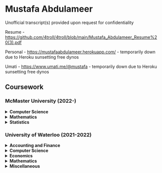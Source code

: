 # Mustafa Abdulameer
Unofficial transcript(s) provided upon request for confidentiality

Resume - https://github.com/4troll/4troll/blob/main/Mustafa_Abdulameer_Resume%20(3).pdf

Personal - https://mustafaabdulameer.herokuapp.com/ - temporarily down due to Heroku sunsetting free dynos

Umati - https://www.umati.me/@mustafa - temporarily down due to Heroku sunsetting free dynos

## Coursework

### McMaster University (2022-)

<details>
<summary>
<b>
Computer Science
</b>
</summary>
<table>
    <tr>
      <th>Code</th>
      <th>Course Name</th>
    </tr>
    <tr>
      <td>COMPSCI 1DM3</td>
      <td>Discrete Math for Computer Science</td>
    </tr>
    <tr>
      <td>COMPSCI 1XC3</td>
      <td>Computer Science Practice and Experience: Development Basics</td>
    </tr>
    <tr>
      <td>COMPSCI 1XD3</td>
      <td>Computer Science Practice and Experience: Intro to Software Using Web Programming</td>
    </tr>
    <tr>
      <td>COMPSCI 4X03</td>
      <td>Scientific Computation</td>
    </tr>
    <tr>
      <td>COMPSCI 1MD3</td>
      <td>Introduction to Programming</td>
    </tr>
</table>
</details>

<details>
<summary>
<b>
Mathematics
</b>
</summary>
<table>
    <tr>
      <th>Code</th>
      <th>Course Name</th>
    </tr>
    <tr>
      <td>MATH 2X03</td>
      <td>Advanced Calculus I (Calc. III)</td>
    </tr>
</table>
</details>

<details>
<summary>
<b>
Statistics
</b>
</summary>
<table>
    <tr>
      <th>Code</th>
      <th>Course Name</th>
    </tr>
    <tr>
      <td>STATS 2MB3</td>
      <td>Statistical Methods and Applications</td>
    </tr>
    <tr>
      <td>STATS 2D03</td>
      <td>Introduction to Probability</td>
    </tr>
</table>
</details>

### University of Waterloo (2021-2022)

<details>
<summary>
<b>
Accounting and Finance
</b>
</summary>
<table>
    <tr>
      <th>Code</th>
      <th>Course Name</th>
    </tr>
    <tr>
      <td>AFM 101</td>
      <td>Introduction to Financial Accounting</td>
    </tr>
</table>
</details>

<details>
<summary>
<b>
Computer Science
</b>
</summary>
<table>
    <tr>
      <th>Code</th>
      <th>Course Name</th>
    </tr>
    <tr>
        <td>CS 136</td>
        <td>Elementary Alg Design and Data Abstraction</td>
    </tr>
    <tr>
      <td>CS 135</td>
      <td>Designing Functional Programs</td>
    </tr>
</table>
</details>

<details>
<summary>
<b>
Economics
</b>
</summary>
<table>
    <tr>
        <th>Code</th>
        <th>Course Name</th>
    </tr>
    <tr>
        <td>ECON 102</td>
        <td>Introduction to Macroeconomics</td>
    </tr>
    <tr>
        <td>ECON 101</td>
        <td>Introduction to Microeconomics</td>
    </tr>
</table>
</details>
  
<details>
<summary>
<b>
Mathematics
</b>
</summary>
<table>
    <tr>
    <th>Code</th>
    <th>Course Name</th>
    </tr>
    <tr>
        <td>MATH 136</td>
        <td>Linear Algebra I for Honours Mathematics</td>
    </tr>
    <tr>
        <td>MATH 138</td>
        <td>Calculus II for Honours Mathematics</td>
    </tr>
    <tr>
        <td>MATH 135</td>
        <td>Algebra for Honours Mathematics</td>
    </tr>
    <tr>
        <td>MATH 137</td>
        <td>Calculus I for Honours Mathematics</td>
    </tr>
</table>
</details>

<details>
<summary>
<b>
Miscellaneous
</b>
</summary>
<table>
    <tr>
    <th>Code</th>
    <th>Course Name</th>
    </tr>
    <tr>
        <td>MSCI 311</td>
        <td>Organizational Design and Technology</td>
    </tr>
    <tr>
        <td>PD 1</td>
        <td>Career Fundamentals</td>
    </tr>
    <tr>
        <td>ENGL 108B</td>
        <td>Global English Literatures</td>
    </tr>
    <tr>
        <td>SPCOM 223</td>
        <td>Public Speaking</td>
    </tr>
</table>
</details>
